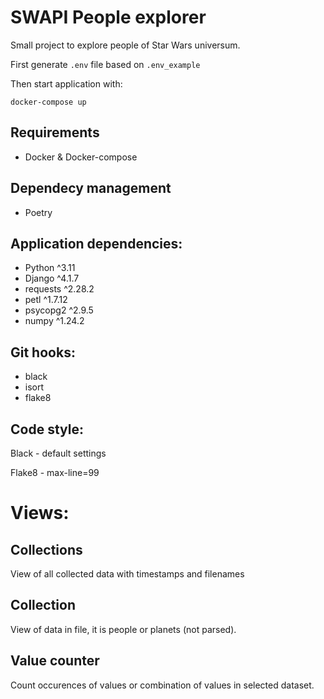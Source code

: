 
# SWAPI People explorer

Small project to explore people of Star Wars universum.

First generate `.env` file based on `.env_example`

Then start application with:

`docker-compose up`

## Requirements
- Docker & Docker-compose

## Dependecy management
- Poetry

## Application dependencies:
- Python ^3.11
- Django ^4.1.7
- requests ^2.28.2
- petl ^1.7.12
- psycopg2 ^2.9.5
- numpy ^1.24.2

## Git hooks:
- black
- isort
- flake8

## Code style:
Black - default settings

Flake8 - max-line=99



# Views:
## Collections
View of all collected data with timestamps and filenames

## Collection
View of data in file, it is people or planets (not parsed).

## Value counter
Count occurences of values or combination of values in selected dataset.
